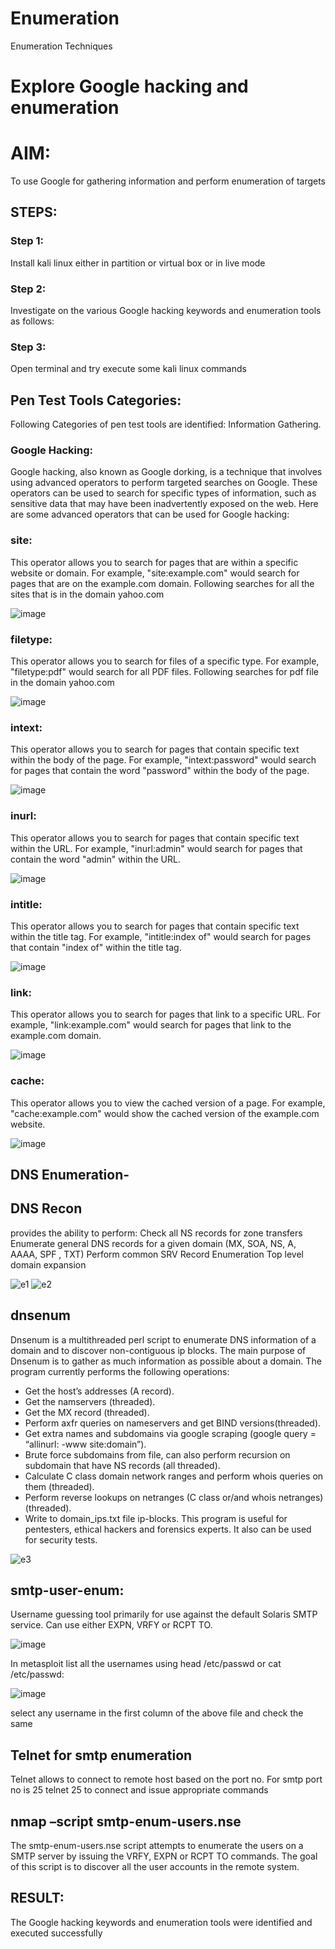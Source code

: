 # Enumeration
Enumeration Techniques

# Explore Google hacking and enumeration 

# AIM:

To use Google for gathering information and perform enumeration of targets

## STEPS:

### Step 1:

Install kali linux either in partition or virtual box or in live mode

### Step 2:

Investigate on the various Google hacking keywords and enumeration tools as follows:


### Step 3:
Open terminal and try execute some kali linux commands

## Pen Test Tools Categories:  

Following Categories of pen test tools are identified:
Information Gathering.

### Google Hacking:

Google hacking, also known as Google dorking, is a technique that involves using advanced operators to perform targeted searches on Google. These operators can be used to search for specific types of information, such as sensitive data that may have been inadvertently exposed on the web. Here are some advanced operators that can be used for Google hacking:

### site:
This operator allows you to search for pages that are within a specific website or domain. For example, "site:example.com" would search for pages that are on the example.com domain.
Following searches for all the sites that is in the domain yahoo.com

![image](https://github.com/Vanitha-SM/Enumeration/assets/119557985/63dc4188-e890-4aaf-83f0-189054dbb22c)


### filetype:
This operator allows you to search for files of a specific type. For example, "filetype:pdf" would search for all PDF files.
Following searches for pdf file in the domain yahoo.com

![image](https://github.com/Vanitha-SM/Enumeration/assets/119557985/1b3f4a33-ff59-4cdf-bad1-0faeb174ff5e)


### intext: 
This operator allows you to search for pages that contain specific text within the body of the page. For example, "intext:password" would search for pages that contain the word "password" within the body of the page.

![image](https://github.com/Vanitha-SM/Enumeration/assets/119557985/c7ce576f-ec52-4b91-a023-e9574249933a)


### inurl: 
This operator allows you to search for pages that contain specific text within the URL. For example, "inurl:admin" would search for pages that contain the word "admin" within the URL.

![image](https://github.com/Vanitha-SM/Enumeration/assets/119557985/4cbb5993-fed6-4b11-840c-0e09860f860f)

### intitle: 
This operator allows you to search for pages that contain specific text within the title tag. For example, "intitle:index of" would search for pages that contain "index of" within the title tag.

![image](https://github.com/Vanitha-SM/Enumeration/assets/119557985/acd14200-b395-47c4-acc6-043ca3932b70)

### link:
This operator allows you to search for pages that link to a specific URL. For example, "link:example.com" would search for pages that link to the example.com domain.

![image](https://github.com/Vanitha-SM/Enumeration/assets/119557985/c04a1135-281b-4da2-bd39-c1b3f07ca8f6)

### cache: 
This operator allows you to view the cached version of a page. For example, "cache:example.com" would show the cached version of the example.com website.

![image](https://github.com/Vanitha-SM/Enumeration/assets/119557985/a80f0d0f-136e-4908-b5f2-eefdf33e7e52)

 
## DNS Enumeration-




##  DNS Recon
provides the ability to perform:
Check all NS records for zone transfers
Enumerate general DNS records for a given domain (MX, SOA, NS, A, AAAA, SPF , TXT)
Perform common SRV Record Enumeration
Top level domain expansion


![e1](https://github.com/Vineesh-AI-DS/Enumeration/assets/93427254/1c0e832c-630d-4471-8e6b-b562bb0010c7)
![e2](https://github.com/Vineesh-AI-DS/Enumeration/assets/93427254/a47d1e11-174e-4e8f-821f-64668fcaa090)

## dnsenum
Dnsenum is a multithreaded perl script to enumerate DNS information of a domain and to discover non-contiguous ip blocks. The main purpose of Dnsenum is to gather as much information as possible about a domain. The program currently performs the following operations:

- Get the host’s addresses (A record).
- Get the namservers (threaded).
- Get the MX record (threaded).
- Perform axfr queries on nameservers and get BIND versions(threaded).
- Get extra names and subdomains via google scraping (google query = “allinurl: -www site:domain”).
- Brute force subdomains from file, can also perform recursion on subdomain that have NS records (all threaded).
- Calculate C class domain network ranges and perform whois queries on them (threaded).
- Perform reverse lookups on netranges (C class or/and whois netranges) (threaded).
- Write to domain_ips.txt file ip-blocks.
This program is useful for pentesters, ethical hackers and forensics experts. It also can be used for security tests.


![e3](https://github.com/Vineesh-AI-DS/Enumeration/assets/93427254/693c2c0c-00bd-4ed4-955e-2604fe11e24b)


## smtp-user-enum:
Username guessing tool primarily for use against the default Solaris SMTP service. Can use either EXPN, VRFY or RCPT TO.

![image](https://github.com/Vanitha-SM/Enumeration/assets/119557985/ef22300b-9b15-4d41-99a0-0df1dd5c274a)


In metasploit list all the usernames using head /etc/passwd or cat /etc/passwd:

![image](https://github.com/Vanitha-SM/Enumeration/assets/119557985/6640e8b0-f5c7-4fb2-ad53-5dcdac7c6df8)

select any username in the first column of the above file and check the same



## Telnet for smtp enumeration
Telnet allows to connect to remote host based on the port no. For smtp port no is 25
telnet <host address> 25 to connect
and issue appropriate commands
  
 

  
## nmap –script smtp-enum-users.nse <hostname>

The smtp-enum-users.nse script attempts to enumerate the users on a SMTP server by issuing the VRFY, EXPN or RCPT TO commands. The goal of this script is to discover all the user accounts in the remote system.





## RESULT:
The Google hacking keywords and enumeration tools were identified and executed successfully

